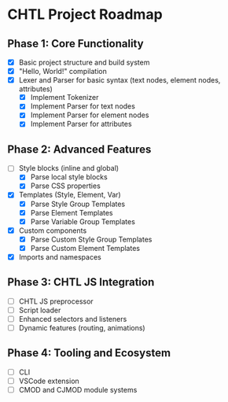 # CHTL Project Roadmap

## Phase 1: Core Functionality

- [x] Basic project structure and build system
- [x] "Hello, World!" compilation
- [x] Lexer and Parser for basic syntax (text nodes, element nodes, attributes)
  - [x] Implement Tokenizer
  - [x] Implement Parser for text nodes
  - [x] Implement Parser for element nodes
  - [x] Implement Parser for attributes

## Phase 2: Advanced Features

- [ ] Style blocks (inline and global)
  - [x] Parse local style blocks
  - [x] Parse CSS properties
- [x] Templates (Style, Element, Var)
  - [x] Parse Style Group Templates
  - [x] Parse Element Templates
  - [x] Parse Variable Group Templates
- [x] Custom components
  - [x] Parse Custom Style Group Templates
  - [x] Parse Custom Element Templates
- [x] Imports and namespaces

## Phase 3: CHTL JS Integration

- [ ] CHTL JS preprocessor
- [ ] Script loader
- [ ] Enhanced selectors and listeners
- [ ] Dynamic features (routing, animations)

## Phase 4: Tooling and Ecosystem

- [ ] CLI
- [ ] VSCode extension
- [ ] CMOD and CJMOD module systems
